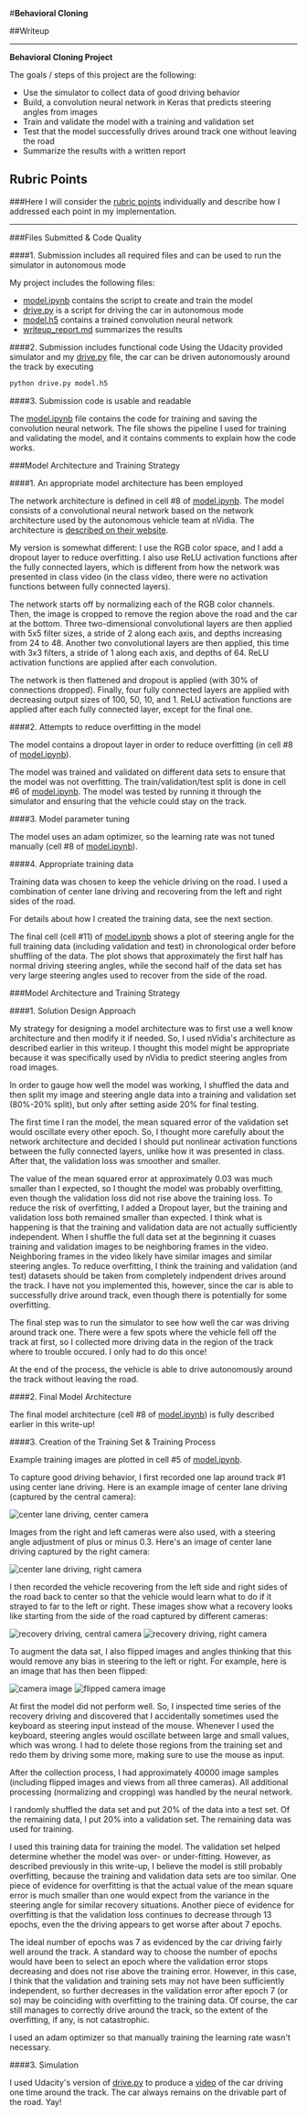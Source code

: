 #**Behavioral Cloning** 

##Writeup 


---

**Behavioral Cloning Project**

The goals / steps of this project are the following:
  
* Use the simulator to collect data of good driving behavior
* Build, a convolution neural network in Keras that predicts steering angles from images  
* Train and validate the model with a training and validation set  
* Test that the model successfully drives around track one without leaving the road  
* Summarize the results with a written report


[//]: # (Image References)

[center_center]: ./writeup_images/center_center.jpg "Center driving, central camera"
[center_right]: ./writeup_images/center_right.jpg "Center driving, right camera"
[recover_center]: ./writeup_images/recover_center.jpg "Recovery driving, central camera"
[recover_right]: ./writeup_images/recover_right.jpg "Recovery driving, right camera"
[unflipped]: ./writeup_images/unflipped.jpg "Image before flipping"
[flipped]: ./writeup_images/flipped.jpg "Image after flipping"

## Rubric Points
###Here I will consider the [rubric points](https://review.udacity.com/#!/rubrics/432/view) individually and describe how I addressed each point in my implementation.  

---
###Files Submitted & Code Quality

####1. Submission includes all required files and can be used to run the simulator in autonomous mode

My project includes the following files:  

* [model.ipynb]() contains the script to create and train the model
* [drive.py]() is a script for driving the car in autonomous mode  
* [model.h5]() contains a trained convolution neural network   
* [writeup_report.md]() summarizes the results

####2. Submission includes functional code
Using the Udacity provided simulator and my [drive.py]() file, the car can be driven autonomously around the track by executing 
```sh
python drive.py model.h5
```

####3. Submission code is usable and readable

The [model.ipynb]() file contains the code for training and saving the convolution neural network. The file shows the pipeline I used for training and validating the model, and it contains comments to explain how the code works.

###Model Architecture and Training Strategy

####1. An appropriate model architecture has been employed

The network architecture is defined in cell #8 of [model.ipynb]().
The model consists of a convolutional neural network based on the network architecture used by the autonomous 
 vehicle team at nVidia. The architecture is [described on their website](https://devblogs.nvidia.com/parallelforall/deep-learning-self-driving-cars/).
 
 My version is somewhat different: I use the RGB color space, and I add a dropout layer to reduce overfitting. I also use ReLU activation functions after the fully connected layers, which is different from how the network was presented in class video (in the class video, there were no activation functions between fully connected layers).

The network starts off by normalizing each of the RGB color channels. Then, the image is cropped to remove the region above the road and the car at the bottom. Three two-dimensional convolutional layers are then applied with 5x5 filter sizes, a stride of 2 along each axis, and depths increasing from 24 to 48. Another two convolutional layers are  then applied, this time with 3x3 filters, a stride of 1 along each axis, and depths of 64. ReLU activation functions are applied after each convolution.

The network is then flattened and dropout is applied (with 30% of connections dropped). Finally, four fully connected layers are applied with decreasing output sizes of 100, 50, 10, and 1. ReLU activation functions are applied after each fully connected layer, except for the final one.


####2. Attempts to reduce overfitting in the model

The model contains a dropout layer in order to reduce overfitting (in cell #8 of [model.ipynb]()). 

The model was trained and validated on different data sets to ensure that the model was not overfitting. The train/validation/test split is done in cell #6 of [model.ipynb](). The model was tested by running it through the simulator and ensuring that the vehicle could stay on the track.

####3. Model parameter tuning

The model uses an adam optimizer, so the learning rate was not tuned manually (cell #8 of [model.ipynb]()).

####4. Appropriate training data

Training data was chosen to keep the vehicle driving on the road. I used a combination of center lane driving and recovering from the left and right sides of the road.

For details about how I created the training data, see the next section. 

The final cell (cell #11) of [model.ipynb]() shows a plot of steering angle for the full training data (including validation and test) in chronological order before shuffling of the data. The plot shows that approximately the first half has normal driving steering angles, while the second half of the data set has very large steering angles used to recover from the side of the road.

###Model Architecture and Training Strategy

####1. Solution Design Approach

My strategy for designing a model architecture was to first use a well know architecture and then modify it if needed. So, I used nVidia's architecture as described earlier in this writeup. I thought this model might be appropriate because it was specifically used by nVidia to predict steering angles from road images.

In order to gauge how well the model was working, I shuffled the data and then split my image and steering angle data into a training and validation set (80%-20% split), but only after setting aside 20% for final testing. 

The first time I ran the model, the mean squared error of the validation set would oscillate every other epoch. So, I thought more carefully about the network architecture and decided I should put nonlinear activation functions between the fully connected layers, unlike how it was presented in class. After that, the validation loss was smoother and smaller.

The value of the mean squared error at approximately 0.03 was much smaller than I expected, so I thought the model was probably overfitting, even though the validation loss did not rise above the training loss. To reduce the risk of overfitting, I added a Dropout layer, but the training and validation loss both remained smaller than expected. I think what is happening is that the training and validation data are not actually sufficiently independent. When I shuffle the full data set at the beginning it cuases training and validation images to be neighboring frames in the video. Neighboring frames in the video likely have similar images and similar steering angles. To reduce overfitting, I think the training and validation (and test) datasets should be taken from completely indpendent drives around the track. I have not you implemented this, however, since the car is able to successfully drive around track, even though there is potentially for some overfitting.

The final step was to run the simulator to see how well the car was driving around track one. There were a few spots where the vehicle fell off the track at first, so I collected more driving data in the region of the track where to trouble occured. I only had to do this once!

At the end of the process, the vehicle is able to drive autonomously around the track without leaving the road.


####2. Final Model Architecture

The final model architecture (cell #8 of [model.ipynb]()) is fully described earlier in this write-up!

####3. Creation of the Training Set & Training Process

Example training images are plotted in cell #5 of [model.ipynb]().

To capture good driving behavior, I first recorded one lap around  track #1 using center lane driving. Here is an example image of center lane driving (captured by the central camera):

![center lane driving, center camera][center_center]

Images from the right and left cameras were also used, with a steering angle adjustment of plus or minus 0.3. Here's an image of center lane driving captured by the right camera:

![center lane driving, right camera][center_right]

I then recorded the vehicle recovering from the left side and right sides of the road back to center so that the vehicle would learn what to do if it strayed to far to the left or right. These images show what a recovery looks like starting from the side of the road captured by different cameras:

![recovery driving, central camera][recover_center]
![recovery driving, right camera][recover_right]

To augment the data sat, I also flipped images and angles thinking that this would remove any bias in steering to the left or right. For example, here is an image that has then been flipped:

![camera image][unflipped]
![flipped camera image][flipped]

At first the model did not perform well. So, I inspected time series of the recovery driving and discovered that I accidentally sometimes used the keyboard as steering input instead of the mouse. Whenever I used the keyboard, steering angles would oscillate between large and small values, which was wrong. I had to delete those regions from the training set and redo them by driving some more, making sure to use the mouse as input.

After the collection process, I had approximately 40000 image samples (including flipped images and views from all three cameras). All additional processing (normalizing and cropping) was handled by the neural network.

I randomly shuffled the data set and put 20% of the data into a test set. Of the remaining data, I put 20% into a validation set. The remaining data was used for training. 

I used this training data for training the model. The validation set helped determine whether the model was over- or under-fitting. However, as described previously in this write-up, I believe the model is still probably overfitting, because the training and validation data sets are too similar. One piece of evidence for overfitting is that the actual value of the mean square error is much smaller than one would expect from the variance in the steering angle for similar recovery situations. Another piece of evidence for overfitting is that the validation loss continues to decrease through 13 epochs, even the the driving appears to get worse after about 7 epochs.

The ideal number of epochs was 7 as evidenced by the car driving fairly well around the track. A standard way to choose the number of epochs would have been to select an epoch where the validation error stops decreasing and does not rise above the training error. However, in this case, I think that the validation and training sets may not have been sufficiently independent, so further decreases in the validation error after epoch 7 (or so) may be coinciding with overfitting to the training data. Of course, the car still manages to correctly drive around the track, so the extent of the overfitting, if any, is not catastrophic.

I used an adam optimizer so that manually training the learning rate wasn't necessary.

####3. Simulation

I used Udacity's version of [drive.py]() to produce a [video](video.mp4) of the car driving one time around the track. The car always remains on the drivable part of the road. Yay!